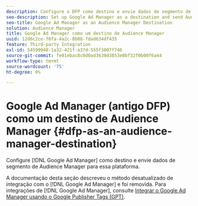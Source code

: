 ```yaml
---
description: Configure o DFP como destino e envie dados de segmento de Audience Manager para essa plataforma.
seo-description: Set up Google Ad Manager as a destination and send Audience Manager segment data to that platform.
seo-title: Google Ad Manager as an Audience Manager Destination
solution: Audience Manager
title: Google Ad Manager como um destino de Audience Manager
uuid: 12d6c2ce-f0fa-4a2c-8b88-fdad634df435
feature: Third-party Integration
exl-id: 54599948-1a32-421f-a37d-555f3807f746
source-git-commit: fe01ebac8c0d0ad3630d3853e0bf32f0b00f6a44
workflow-type: tm+mt
source-wordcount: '75'
ht-degree: 0%

---
```


# Google Ad Manager (antigo DFP) como um destino de Audience Manager {#dfp-as-an-audience-manager-destination}

Configure [!DNL Google Ad Manager] como destino e envie dados de segmento de Audience Manager para essa plataforma.

A documentação desta seção descreveu o método desatualizado de integração com o [!DNL Google Ad Manager] e foi removida. Para integrações de [!DNL Google Ad Manager], consulte [Integrar o Google Ad Manager usando o Google Publisher Tags (GPT)](../integration/gpt-aam-destination/gpt-aam-requirements.md).
